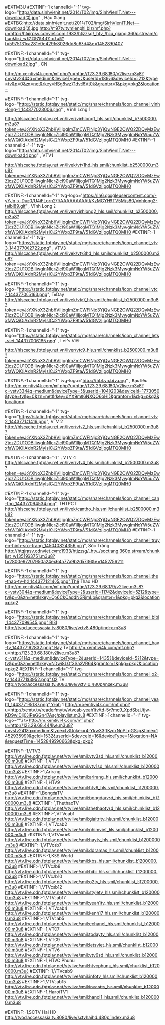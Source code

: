 #EXTM3U
#EXTINF:-1 channelId="-1" tvg-logo="http://data.sinhvienit.net/2014/T02/img/SinhVienIT.Net---download(3).jpg" , Hậu Giang
#EXTBG:http://data.sinhvienit.net/2014/T02/img/SinhVienIT.Net---download(3).jpg
http://m97tv.tvmienphi.biz/mf.php?u=http://htqjrpsv.cdnviet.com:1933/htjzzsg/_htv_/hau_giang.360p.stream/chunklist_w872978447.m3u8?t=5975131da281e0e429fe8026dd8c63d4&e=1452890407

#EXTINF:-1 channelId="-1" tvg-logo="http://data.sinhvienit.net/2014/T02/img/SinhVienIT.Net---download2.jpg" , CN

http://m.xemtivi4k.com/mf.php?u=http://123.29.68.180/v2live.m3u8?c=vstv244&q=medium&deviceType=2&userId=18976&deviceId=5212&type=tv&p=0&zn=net&rkey=HSg8wz71dvd6Vt0k&grantor=1&pkg=pkg2&location=

#EXTINF:-1 channelId="-1" tvg-logo="https://static.fptplay.net/static/img/share/channels/icon_channel_vinh-long-1_144377023006.png" , Vĩnh Long 1


http://hlscache.fptplay.net.vn/liver/vinhlong1_hls.smil/chunklist_b2500000.m3u8?token=eyJoYXNoX3ZhbHVlIjogImZmOWFlNjc3YjQwNGE2OWQ2ZDQyMzEwZjczZDU1ODBlIiwgInNlcnZlcl90aW1lIjogMTQ1Mjg2Nzk3MywgImNoYW5uZWxfaWQiOiAidnR2MyIsICJ2YWxpZF9taW51dGVzIjogMTQ0MH0
#EXTINF:-1 channelId="-1" tvg-logo="http://data.sinhvienit.net/2014/T02/img/SinhVienIT.Net---download4.png" , VTV1

http://hlscache.fptplay.net.vn/livek/vtv1hd_hls.smil/chunklist_b2500000.m3u8?token=eyJoYXNoX3ZhbHVlIjogImZmOWFlNjc3YjQwNGE2OWQ2ZDQyMzEwZjczZDU1ODBlIiwgInNlcnZlcl90aW1lIjogMTQ1Mjg2Nzk3MywgImNoYW5uZWxfaWQiOiAidnR2MyIsICJ2YWxpZF9taW51dGVzIjogMTQ0MH0

#EXTINF:-1 channelId="-1" tvg-logo="https://lh6.googleusercontent.com/-yYJq-x-Dup0/U4iFLorn27I/AAAAAAAAAtI/KzMGYH9TV5M/s80/vinhlong2-taibl89.gif" , Vĩnh Long 2
http://hlscache.fptplay.net.vn/liver/vinhlong2_hls.smil/chunklist_b2500000.m3u8?token=eyJoYXNoX3ZhbHVlIjogImZmOWFlNjc3YjQwNGE2OWQ2ZDQyMzEwZjczZDU1ODBlIiwgInNlcnZlcl90aW1lIjogMTQ1Mjg2Nzk3MywgImNoYW5uZWxfaWQiOiAidnR2MyIsICJ2YWxpZF9taW51dGVzIjogMTQ0MH0
#EXTINF:-1 channelId="-1" tvg-logo="https://static.fptplay.net/static/img/share/channels/icon_channel_vtv3_144377002722.png" , VTV3
http://hlscache.fptplay.net.vn/livek/vtv3hd_hls.smil/chunklist_b2500000.m3u8?token=eyJoYXNoX3ZhbHVlIjogImZmOWFlNjc3YjQwNGE2OWQ2ZDQyMzEwZjczZDU1ODBlIiwgInNlcnZlcl90aW1lIjogMTQ1Mjg2Nzk3MywgImNoYW5uZWxfaWQiOiAidnR2MyIsICJ2YWxpZF9taW51dGVzIjogMTQ0MH0



#EXTINF:-1 channelId="-1" tvg-logo="https://static.fptplay.net/static/img/share/channels/icon_channel_vtc7_144377005163.png", ToDay
http://hlscache.fptplay.net.vn/livek/vtc7_hls.smil/chunklist_b2500000.m3u8?token=eyJoYXNoX3ZhbHVlIjogImZmOWFlNjc3YjQwNGE2OWQ2ZDQyMzEwZjczZDU1ODBlIiwgInNlcnZlcl90aW1lIjogMTQ1Mjg2Nzk3MywgImNoYW5uZWxfaWQiOiAidnR2MyIsICJ2YWxpZF9taW51dGVzIjogMTQ0MH0

#EXTINF:-1 channelId="-1" tvg-logo="https://static.fptplay.net/static/img/share/channels/icon_channel_lets-viet_144377006165.png" , Let's Việt

http://hlscache.fptplay.net.vn/liver/vtc9_hls.smil/chunklist_b2500000.m3u8?token=eyJoYXNoX3ZhbHVlIjogImZmOWFlNjc3YjQwNGE2OWQ2ZDQyMzEwZjczZDU1ODBlIiwgInNlcnZlcl90aW1lIjogMTQ1Mjg2Nzk3MywgImNoYW5uZWxfaWQiOiAidnR2MyIsICJ2YWxpZF9taW51dGVzIjogMTQ0MH0

#EXTINF:-1 channelId="-1" tvg-logo="http://thbl.vn/btv.png" , Bạc liêu
http://m.xemtivi4k.com/mf.php?u=http://123.29.68.180/v2live.m3u8?c=vstv334&q=medium&deviceType=5&userId=1040203&deviceId=1773050&type=tv&p=0&zn=net&rkey=dYX9m06NXQO6oHI5&grantor=1&pkg=pkg2&location=

#EXTINF:-1 channelId="-1" tvg-logo="https://static.fptplay.net/static/img/share/channels/icon_channel_vtv2_144377141416.png", VTV 2
http://hlscache.fptplay.net.vn/liver/vtv2_hls.smil/chunklist_b2500000.m3u8?token=eyJoYXNoX3ZhbHVlIjogImZmOWFlNjc3YjQwNGE2OWQ2ZDQyMzEwZjczZDU1ODBlIiwgInNlcnZlcl90aW1lIjogMTQ1Mjg2Nzk3MywgImNoYW5uZWxfaWQiOiAidnR2MyIsICJ2YWxpZF9taW51dGVzIjogMTQ0MH0

#EXTINF:-1 channelId="-1" , VTV 4
http://hlscache.fptplay.net.vn/liver/vtv4_hls.smil/chunklist_b2500000.m3u8?token=eyJoYXNoX3ZhbHVlIjogImZmOWFlNjc3YjQwNGE2OWQ2ZDQyMzEwZjczZDU1ODBlIiwgInNlcnZlcl90aW1lIjogMTQ1Mjg2Nzk3MywgImNoYW5uZWxfaWQiOiAidnR2MyIsICJ2YWxpZF9taW51dGVzIjogMTQ0MH0

#EXTINF:-1 channelId="-1" tvg-logo="https://static.fptplay.net/static/img/share/channels/icon_channel_can-tho_144377094534.png", THTPCT
http://hlscache.fptplay.net.vn/livek/cantho_hls.smil/chunklist_b2500000.m3u8?token=eyJoYXNoX3ZhbHVlIjogImZmOWFlNjc3YjQwNGE2OWQ2ZDQyMzEwZjczZDU1ODBlIiwgInNlcnZlcl90aW1lIjogMTQ1Mjg2Nzk3MywgImNoYW5uZWxfaWQiOiAidnR2MyIsICJ2YWxpZF9taW51dGVzIjogMTQ0MH0
#EXTINF:-1 channelId="-1" tvg-logo="https://static.fptplay.net/static/img/share/channels/icon_channel_truyen-hinh-soc-trang_145040824356.png", Sóc Trăng
http://htqjrpsv.cdnviet.com:1933/htjzzsg/_htv_/soctrang.360p.stream/chunklist_w1351963751.m3u8?t=2800e97207950a24e464a77a9b2d5736&e=1452756211

#EXTINF:-1 channelId="-1" tvg-logo="https://static.fptplay.net/static/img/share/channels/icon_channel_the-thao-tv-hd_144377121405.png",Thể Thao HD
http://m.xemtivi4k.com/mf.php?u=http://123.29.68.179/v2live.m3u8?c=vstv304&q=medium&deviceType=2&userId=11742&deviceId=5212&type=tv&p=0&zn=net&rkey=Op6CkCaddNGRjmLb&grantor=1&pkg=pkg2&location=pkg2


#EXTINF:-1 channelId="-1" tvg-logo="https://static.fptplay.net/static/img/share/channels/icon_channel_bibi_144377096545.png",BIBI
http://tvod.accessasia.tv:8080/live/vctv8.480p/index.m3u8

#EXTINF:-1 channelId="-1" tvg-logo="https://static.fptplay.net/static/img/share/channels/icon_channel_hay-tv_144377192832.png",Hay Tv
http://m.xemtivi4k.com/mf.php?u=http://123.29.68.180/v2live.m3u8?c=vstv311&q=medium&deviceType=2&userId=14353&deviceId=5212&type=tv&p=0&zn=net&rkey=NDwi8LGf3Sa3VR64&grantor=1&pkg=pkg2&location=pkg2
#EXTINF:-1 channelId="-1" tvg-logo="https://static.fptplay.net/static/img/share/channels/icon_channel_o2-tv_144377193952.png",O2 TV
http://tvod.accessasia.tv:8080/live/vctv10.480p/index.m3u8

#EXTINF:-1 channelId="-1" tvg-logo="https://static.fptplay.net/static/img/share/channels/icon_channel_yeah1_144377195187.png",Yeah 1
http://m.xemtivi4k.com/mf.php?u=http://xemtv.tv/reader/mytv/vtvcab-yeah1tv/td-5y7mc9_XpdSbzUtjw-KD9wlDlj03iPeGGn47Asg/playlist.m3u8
#EXTINF:-1 channelId="-1" tvg-logo="",i tv
http://m.xemtivi4k.com/mf.php?u=http://123.29.68.44/live.m3u8?c=vstv241&q=medium&type=tv&token=4rYkw33j1KycxNpPLgGSag&time=1452935990&gcId=1532&userId=&deviceId=16&deviceType=1&location=NA&requestTime=1452849590663&pkg=pkg2

#EXTINF:-1,VTV3
http://vtv.live.cdn.fptplay.net/vtvlive/smil:vtv3sd_hls.smil/chunklist_b1200000.m3u8
#EXTINF:-1,VTV1
http://vtv.live.cdn.fptplay.net/vtvlive/smil:vtv1sd_hls.smil/chunklist_b1200000.m3u8
#EXTINF:-1,Arirang
http://vtv.live.cdn.fptplay.net/vtvlive/smil:arirang_hls.smil/chunklist_b1200000.m3u8
#EXTINF:-1,HTV9
http://vtv.live.cdn.fptplay.net/vtvlive/smil:htv9_hls.smil/chunklist_b1200000.m3u8
#EXTINF:-1,BongdaTV
http://vtv.live.cdn.fptplay.net/vtvlive/smil:bongdatvsd_hls.smil/chunklist_b1200000.m3u8
#EXTINF:-1,ThethaoTV
http://vtv.live.cdn.fptplay.net/vtvlive/smil:thethaotvsd_hls.smil/chunklist_b1200000.m3u8
#EXTINF:-1,VTVcab1
http://vtv.live.cdn.fptplay.net/vtvlive/smil:giaitritv_hls.smil/chunklist_b1200000.m3u8
#EXTINF:-1,VTVcab2
http://vtv.live.cdn.fptplay.net/vtvlive/smil:phimviet_hls.smil/chunklist_b1200000.m3u8
#EXTINF:-1,VTVcab6
http://vtv.live.cdn.fptplay.net/vtvlive/smil:haytv_hls.smil/chunklist_b1200000.m3u8
#EXTINF:-1,VTVcab7
http://vtv.live.cdn.fptplay.net/vtvlive/smil:ddramas_hls.smil/chunklist_b1200000.m3u8
#EXTINF:-1,KBS World
http://vtv.live.cdn.fptplay.net/vtvlive/smil:kbs_hls.smil/chunklist_b1200000.m3u8
#EXTINF:-1,VTVcab8
http://vtv.live.cdn.fptplay.net/vtvlive/smil:bibi_hls.smil/chunklist_b1200000.m3u8
#EXTINF:-1,VTVcab10
http://vtv.live.cdn.fptplay.net/vtvlive/smil:o2tv_hls.smil/chunklist_b1200000.m3u8
#EXTINF:-1,VTVcab12
http://vtv.live.cdn.fptplay.net/vtvlive/smil:styletv_hls.smil/chunklist_b1200000.m3u8
#EXTINF:-1,VTVcab17
http://vtv.live.cdn.fptplay.net/vtvlive/smil:yeah1tv_hls.smil/chunklist_b1200000.m3u8
#EXTINF:-1,VTVcab4
http://vtv.live.cdn.fptplay.net/vtvlive/smil:kenh17_hls.smil/chunklist_b1200000.m3u8
#EXTINF:-1,VTVcab5
http://vtv.live.cdn.fptplay.net/vtvlive/smil:echanel_hls.smil/chunklist_b1200000.m3u8
#EXTINF:-1,VTC7
http://vtv.live.cdn.fptplay.net/vtvlive/smil:todaytv_hls.smil/chunklist_b1200000.m3u8
#EXTINF:-1,VTC9
http://vtv.live.cdn.fptplay.net/vtvlive/smil:letsviet_hls.smil/chunklist_b1200000.m3u8
#EXTINF:-1,VTV6
http://vtv.live.cdn.fptplay.net/vtvlive/smil:vtv6sd_hls.smil/chunklist_b1200000.m3u8
#EXTINF:-1,HTVC Phunu
http://vtv.live.cdn.fptplay.net/vtvlive/smil:htvcphunu_hls.smil/chunklist_b1200000.m3u8
#EXTINF:-1,VTVcab9
http://vtv.live.cdn.fptplay.net/vtvlive/smil:infotv_hls.smil/chunklist_b1200000.m3u8
#EXTINF:-1,VTVcab15
http://vtv.live.cdn.fptplay.net/vtvlive/smil:investtv_hls.smil/chunklist_b1200000.m3u8
#EXTINF:-1,HanoiTV1
http://vtv.live.cdn.fptplay.net/vtvlive/smil:hanoi1_hls.smil/chunklist_b1200000.m3u8

#EXTINF:-1,SCTV Hai HD
http://tvod.accessasia.tv:8080/live/sctvhaihd.480p/index.m3u8


